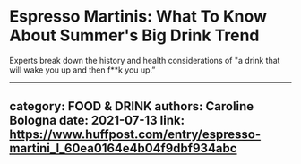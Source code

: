# Espresso Martinis: What To Know About Summer's Big Drink Trend

Experts break down the history and health considerations of "a drink that will wake you up and then f**k you up.”

---
category: FOOD & DRINK
authors: Caroline Bologna
date: 2021-07-13
link: https://www.huffpost.com/entry/espresso-martini_l_60ea0164e4b04f9dbf934abc
---
